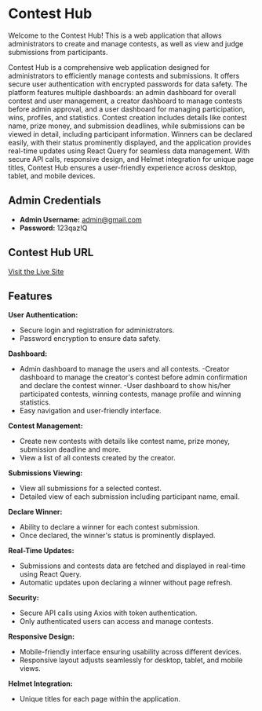 # Contest Hub

Welcome to the Contest Hub! This is a web application that allows administrators to create and manage contests, as well as view and judge submissions from participants.

Contest Hub is a comprehensive web application designed for administrators to efficiently manage contests and submissions. It offers secure user authentication with encrypted passwords for data safety. The platform features multiple dashboards: an admin dashboard for overall contest and user management, a creator dashboard to manage contests before admin approval, and a user dashboard for managing participation, wins, profiles, and statistics. Contest creation includes details like contest name, prize money, and submission deadlines, while submissions can be viewed in detail, including participant information. Winners can be declared easily, with their status prominently displayed, and the application provides real-time updates using React Query for seamless data management. With secure API calls, responsive design, and Helmet integration for unique page titles, Contest Hub ensures a user-friendly experience across desktop, tablet, and mobile devices.

## Admin Credentials

- **Admin Username:** admin@gmail.com
- **Password:** 123qaz!Q

## Contest Hub URL

[Visit the Live Site](https://contest-hub-c5704.web.app)

## Features

**User Authentication:**

- Secure login and registration for administrators.
- Password encryption to ensure data safety.

**Dashboard:**

- Admin dashboard to manage the users and all contests.
  -Creator dashboard to manage the creator's contest before admin confirmation and declare the contest winner.
  -User dashboard to show his/her participated contests, winning contests, manage profile and winning statistics.
- Easy navigation and user-friendly interface.

**Contest Management:**

- Create new contests with details like contest name, prize money, submission deadline and more.
- View a list of all contests created by the creator.

**Submissions Viewing:**

- View all submissions for a selected contest.
- Detailed view of each submission including participant name, email.

**Declare Winner:**

- Ability to declare a winner for each contest submission.
- Once declared, the winner's status is prominently displayed.

**Real-Time Updates:**

- Submissions and contests data are fetched and displayed in real-time using React Query.
- Automatic updates upon declaring a winner without page refresh.

**Security:**

- Secure API calls using Axios with token authentication.
- Only authenticated users can access and manage contests.

**Responsive Design:**

- Mobile-friendly interface ensuring usability across different devices.
- Responsive layout adjusts seamlessly for desktop, tablet, and mobile views.

**Helmet Integration:**

- Unique titles for each page within the application.
